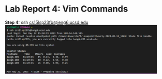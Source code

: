 # Lab Report 4: Vim Commands 

**Step 4:** ssh cs15lsp23fb@ieng6.ucsd.edu <Enter>
![Image](pic1.png)
